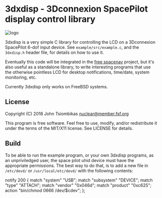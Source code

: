 3dxdisp - 3Dconnexion SpacePilot display control library
========================================================

![logo](http://nuclear.mutantstargoat.com/sw/misc/3dxdisp-512.jpg)

3dxdisp is a very simple C library for controlling the LCD on a 3Dconnexion
SpacePilot 6-dof input device. See `example/src/example.c`, and the `3dxdisp.h`
header file, for details on how to use it.

Eventually this code will be integrated in the [free spacenav](http://spacenav.sourceforge.net)
project, but it's also useful as a standalone library, to write interesting
programs that use the otherwise pointless LCD for desktop notifications,
time/date, system monitoring, etc.

Currently 3dxdisp only works on FreeBSD systems.

License
-------
Copyright (C) 2018 John Tsiombikas <nuclear@member.fsf.org>

This program is free software. Feel free to use, modify, and/or redistribute it
under the terms of the MIT/X11 license. See LICENSE for details.

Build
-----
To be able to run the example program, or your own 3dxdisp programs, as an
unpriviledged user, the space pilot uhid device must have the appropriate
permissions. The best way to do that, is to add a new file in `/etc/devd/`
or `/usr/local/etc/devd/` with the following contents:

notify 200 {
        match "system"          "USB";
        match "subsystem"       "DEVICE";
        match "type"            "ATTACH";
        match "vendor"          "0x046d";
        match "product"         "0xc625";
        action "bin/chmod 0666 /dev/$cdev";
};
